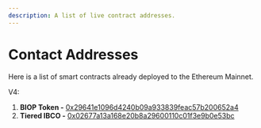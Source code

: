 ```yaml
---
description: A list of live contract addresses.
---
```


# Contact Addresses

Here is a list of smart contracts already deployed to the Ethereum Mainnet.

V4: 

1. **BIOP Token -** [0x29641e1096d4240b09a933839feac57b200652a4](https://etherscan.io/address/0x29641e1096d4240b09a933839feac57b200652a4)   
2. **Tiered IBCO -** [0x02677a13a168e20b8a29600110c01f3e9b0e53bc](https://etherscan.io/address/0x02677a13a168e20b8a29600110c01f3e9b0e53bc)

